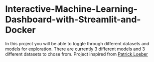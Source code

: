 # Interactive-Machine-Learning-Dashboard-with-Streamlit-and-Docker

In this project you will be able to toggle through different datasets and models for exploration. There are currently 3 different models and 3 different datasets to chose from. Project inspired from [Patrick Loeber](https://www.youtube.com/watch?v=Klqn--Mu2pE&t=10s)
